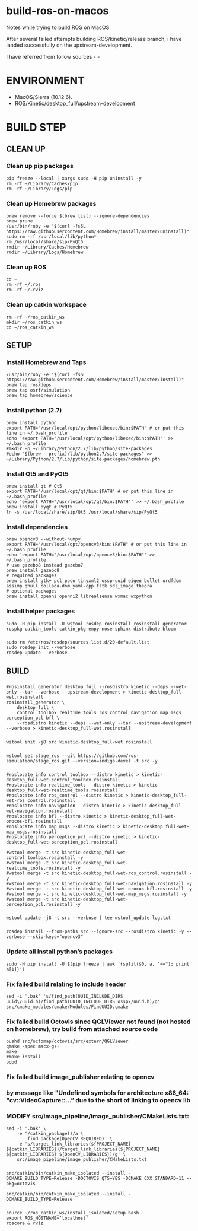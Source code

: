 # build-ros-on-macos
Notes while trying to build ROS on MacOS

After several failed attempts building ROS/kinetic/release branch, i have landed successfully on the upstream-development.

I have referred from follow sources
    -
    -

# ENVIRONMENT
- MacOS/Sierra (10.12.6).
- ROS/Kinetic/desktop_full/upstream-development

# BUILD STEP

## CLEAN UP

### Clean up pip packages
    pip freeze --local | xargs sudo -H pip uninstall -y
    rm -rf ~/Library/Caches/pip
    rm -rf ~/Library/Logs/pip

### Clean up Homebrew packages
    brew remove --force $(brew list) --ignore-dependencies
    brew prune
    /usr/bin/ruby -e "$(curl -fsSL https://raw.githubusercontent.com/Homebrew/install/master/uninstall)"
    sudo rm -rf /usr/local/lib/python*
    rm /usr/local/share/sip/PyQt5
    rmdir ~/Library/Caches/Homebrew
    rmdir ~/Library/Logs/Homebrew

### Clean up ROS
    cd ~
    rm -rf ~/.ros
    rm -rf ~/.rviz

### Clean up catkin workspace
    rm -rf ~/ros_catkin_ws
    mkdir ~/ros_catkin_ws
    cd ~/ros_catkin_ws

## SETUP

### Install Homebrew and Taps
    /usr/bin/ruby -e "$(curl -fsSL https://raw.githubusercontent.com/Homebrew/install/master/install)"
    brew tap ros/deps
    brew tap osrf/simulation
    brew tap homebrew/science

### Install python (2.7)
    brew install python
    export PATH="/usr/local/opt/python/libexec/bin:$PATH" # or put this line in ~/.bash_profile
    echo 'export PATH="/usr/local/opt/python/libexec/bin:$PATH"' >> ~/.bash_profile
    #mkdir -p ~/Library/Python/2.7/lib/python/site-packages
    #echo "$(brew --prefix)/lib/python2.7/site-packages" >> ~/Library/Python/2.7/lib/python/site-packages/homebrew.pth

### Install Qt5 and PyQt5
    brew install qt # Qt5
    export PATH="/usr/local/opt/qt/bin:$PATH" # or put this line in ~/.bash_profile
    echo 'export PATH="/usr/local/opt/qt/bin:$PATH"' >> ~/.bash_profile
    brew install pyqt # PyQt5
    ln -s /usr/local/share/sip/Qt5 /usr/local/share/sip/PyQt5

### Install dependencies
    brew opencv3 --without-numpy
    export PATH="/usr/local/opt/opencv3/bin:$PATH" # or put this line in ~/.bash_profile
    echo 'export PATH="/usr/local/opt/opencv3/bin:$PATH"' >> ~/.bash_profile
    # use gazebo8 instead gazebo7
    brew install gazebo8
    # required packages
    brew install gtk+ pcl poco tinyxml2 ossp-uuid eigen bullet urdfdom assimp qhull collada-dom yaml-cpp fltk sdl_image theora
    # optional packages
    brew install openni openni2 librealsense wxmac wxpython

### Install helper packages
    sudo -H pip install -U wstool rosdep rosinstall rosinstall_generator rospkg catkin_tools catkin_pkg empy nose sphinx distribute bloom

###
    sudo rm /etc/ros/rosdep/sources.list.d/20-default.list
    sudo rosdep init --verbose
    rosdep update --verbose

## BUILD

###
    #rosinstall_generator desktop_full --rosdistro kinetic --deps --wet-only --tar --verbose --upstream-development > kinetic-desktop_full-wet.rosinstall
    rosinstall_generator \
        desktop_full \
        control_toolbox realtime_tools ros_control navigation map_msgs perception_pcl bfl \
        --rosdistro kinetic --deps --wet-only --tar --upstream-development --verbose > kinetic-desktop_full-wet.rosinstall

###
    wstool init -j8 src kinetic-desktop_full-wet.rosinstall

###
    wstool set stage_ros --git https://github.com/ros-simulation/stage_ros.git --version=indigo-devel -t src -y

###
    #roslocate info control_toolbox --distro kinetic > kinetic-desktop_full-wet-control_toolbox.rosinstall
    #roslocate info realtime_tools --distro kinetic > kinetic-desktop_full-wet-realtime_tools.rosinstall
    #roslocate info ros_control --distro kinetic > kinetic-desktop_full-wet-ros_control.rosinstall
    #roslocate info navigation --distro kinetic > kinetic-desktop_full-wet-navigation.rosinstall
    #roslocate info bfl --distro kinetic > kinetic-desktop_full-wet-orocos-bfl.rosinstall
    #roslocate info map_msgs --distro kinetic > kinetic-desktop_full-wet-map_msgs.rosinstall
    #roslocate info perception_pcl --distro kinetic > kinetic-desktop_full-wet-perception_pcl.rosinstall

    #wstool merge -t src kinetic-desktop_full-wet-control_toolbox.rosinstall -y
    #wstool merge -t src kinetic-desktop_full-wet-realtime_tools.rosinstall -y
    #wstool merge -t src kinetic-desktop_full-wet-ros_control.rosinstall -y
    #wstool merge -t src kinetic-desktop_full-wet-navigation.rosinstall -y
    #wstool merge -t src kinetic-desktop_full-wet-orocos-bfl.rosinstall -y
    #wstool merge -t src kinetic-desktop_full-wet-map_msgs.rosinstall -y
    #wstool merge -t src kinetic-desktop_full-wet-perception_pcl.rosinstall -y

###
    wstool update -j8 -t src --verbose | tee wstool_update-log.txt

###
    rosdep install --from-paths src --ignore-src --rosdistro kinetic -y --verbose --skip-keys="opencv3"

### Update all install python’s packages
    sudo -H pip install -U $(pip freeze | awk '{split($0, a, "=="); print a[1]}')

### Fix failed build relating to include header
    sed -i '.bak' 's/find_path(UUID_INCLUDE_DIRS uuid\/uuid.h)/find_path(UUID_INCLUDE_DIRS ossp\/uuid.h)/g' src/cmake_modules/cmake/Modules/FindUUID.cmake

### Fix failed build Octovis since QGLViewer not found (not hosted on homebrew), try build from attached source code
    pushd src/octomap/octovis/src/extern/QGLViewer
    qmake -spec macx-g++
    make
    #make install
    popd

### Fix failed build image_publisher relating to opencv
### by message like "Undefined symbols for architecture x86_64:  "cv::VideoCapture::…” due to the short of linking to opencv lib
### MODIFY src/image_pipeline/image_publisher/CMakeLists.txt:
    sed -i '.bak' \
        -e '/catkin_package()/a \
            find_package(OpenCV REQUIRED)' \
        -e 's/target_link_libraries(${PROJECT_NAME} ${catkin_LIBRARIES})/target_link_libraries(${PROJECT_NAME} ${catkin_LIBRARIES} ${OpenCV_LIBRARIES})/g' \
        src/image_pipeline/image_publisher/CMakeLists.txt

###
    src/catkin/bin/catkin_make_isolated --install -DCMAKE_BUILD_TYPE=Release -DOCTOVIS_QT5=YES -DCMAKE_CXX_STANDARD=11 --pkg=octovis

    src/catkin/bin/catkin_make_isolated --install -DCMAKE_BUILD_TYPE=Release

###
    source ~/ros_catkin_ws/install_isolated/setup.bash
    export ROS_HOSTNAME=‘localhost'
    roscore & rviz
